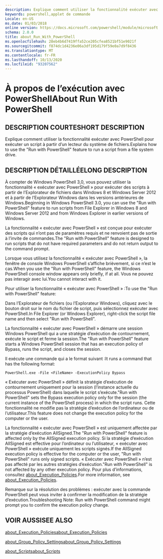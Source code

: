 ```yaml
---
description: Explique comment utiliser la fonctionnalité exécuter avec PowerShell pour exécuter un script à partir d’un lecteur du système de fichiers.
keywords: powershell,applet de commande
Locale: en-US
ms.date: 01/03/2018
online version: https://docs.microsoft.com/powershell/module/microsoft.powershell.core/about/about_run_with_powershell?view=powershell-5.1&WT.mc_id=ps-gethelp
schema: 2.0.0
title: about_Run_With_PowerShell
ms.openlocfilehash: 28eb4b6d7419ffa52ce205cfea8521bf51e9021f
ms.sourcegitcommit: f874dc1d4236e06a3df195d179f59e0a7d9f8436
ms.translationtype: MT
ms.contentlocale: fr-FR
ms.lasthandoff: 10/13/2020
ms.locfileid: "93207562"
---
```

# <a name="about-run-with-powershell"></a><span data-ttu-id="d656b-104">À propos de l’exécution avec PowerShell</span><span class="sxs-lookup"><span data-stu-id="d656b-104">About Run With PowerShell</span></span>

## <a name="short-description"></a><span data-ttu-id="d656b-105">DESCRIPTION COURTE</span><span class="sxs-lookup"><span data-stu-id="d656b-105">SHORT DESCRIPTION</span></span>

<span data-ttu-id="d656b-106">Explique comment utiliser la fonctionnalité exécuter avec PowerShell pour exécuter un script à partir d’un lecteur du système de fichiers.</span><span class="sxs-lookup"><span data-stu-id="d656b-106">Explains how to use the "Run with PowerShell" feature to run a script from a file system drive.</span></span>

## <a name="long-description"></a><span data-ttu-id="d656b-107">DESCRIPTION DÉTAILLÉE</span><span class="sxs-lookup"><span data-stu-id="d656b-107">LONG DESCRIPTION</span></span>

<span data-ttu-id="d656b-108">À compter de Windows PowerShell 3,0, vous pouvez utiliser la fonctionnalité « exécuter avec PowerShell » pour exécuter des scripts à partir de l’Explorateur de fichiers dans Windows 8 et Windows Server 2012 et à partir de l’Explorateur Windows dans les versions antérieures de Windows.</span><span class="sxs-lookup"><span data-stu-id="d656b-108">Beginning in Windows PowerShell 3.0, you can use the "Run with PowerShell" feature to run scripts from File Explorer in Windows 8 and Windows Server 2012 and from Windows Explorer in earlier versions of Windows.</span></span>

<span data-ttu-id="d656b-109">La fonctionnalité « exécuter avec PowerShell » est conçue pour exécuter des scripts qui n’ont pas de paramètres requis et ne renvoient pas de sortie à l’invite de commandes.</span><span class="sxs-lookup"><span data-stu-id="d656b-109">The "Run with PowerShell" feature is designed to run scripts that do not have required parameters and do not return output to the command prompt.</span></span>

<span data-ttu-id="d656b-110">Lorsque vous utilisez la fonctionnalité « exécuter avec PowerShell », la fenêtre de console Windows PowerShell s’affiche brièvement, si ce n’est le cas.</span><span class="sxs-lookup"><span data-stu-id="d656b-110">When you use the "Run with PowerShell" feature, the Windows PowerShell console window appears only briefly, if at all.</span></span> <span data-ttu-id="d656b-111">Vous ne pouvez pas interagir avec lui.</span><span class="sxs-lookup"><span data-stu-id="d656b-111">You cannot interact with it.</span></span>

<span data-ttu-id="d656b-112">Pour utiliser la fonctionnalité « exécuter avec PowerShell » :</span><span class="sxs-lookup"><span data-stu-id="d656b-112">To use the "Run with PowerShell" feature:</span></span>

<span data-ttu-id="d656b-113">Dans l’Explorateur de fichiers (ou l’Explorateur Windows), cliquez avec le bouton droit sur le nom du fichier de script, puis sélectionnez exécuter avec PowerShell.</span><span class="sxs-lookup"><span data-stu-id="d656b-113">In File Explorer (or Windows Explorer), right-click the script file name and then select "Run with PowerShell".</span></span>

<span data-ttu-id="d656b-114">La fonctionnalité « exécuter avec PowerShell » démarre une session Windows PowerShell qui a une stratégie d’exécution de contournement, exécute le script et ferme la session.</span><span class="sxs-lookup"><span data-stu-id="d656b-114">The "Run with PowerShell" feature starts a Windows PowerShell session that has an execution policy of Bypass, runs the script, and closes the session.</span></span>

<span data-ttu-id="d656b-115">Il exécute une commande qui a le format suivant :</span><span class="sxs-lookup"><span data-stu-id="d656b-115">It runs a command that has the following format:</span></span>

```
PowerShell.exe -File <FileName> -ExecutionPolicy Bypass
```

<span data-ttu-id="d656b-116">« Exécuter avec PowerShell » définit la stratégie d’exécution de contournement uniquement pour la session (l’instance actuelle du processus PowerShell) dans laquelle le script s’exécute.</span><span class="sxs-lookup"><span data-stu-id="d656b-116">"Run with PowerShell" sets the Bypass execution policy only for the session (the current instance of the PowerShell process) in which the script runs.</span></span>
<span data-ttu-id="d656b-117">Cette fonctionnalité ne modifie pas la stratégie d’exécution de l’ordinateur ou de l’utilisateur.</span><span class="sxs-lookup"><span data-stu-id="d656b-117">This feature does not change the execution policy for the computer or the user.</span></span>

<span data-ttu-id="d656b-118">La fonctionnalité « exécuter avec PowerShell » est uniquement affectée par la stratégie d’exécution AllSigned.</span><span class="sxs-lookup"><span data-stu-id="d656b-118">The "Run with PowerShell" feature is affected only by the AllSigned execution policy.</span></span> <span data-ttu-id="d656b-119">Si la stratégie d’exécution AllSigned est effective pour l’ordinateur ou l’utilisateur, « exécuter avec PowerShell » exécute uniquement les scripts signés.</span><span class="sxs-lookup"><span data-stu-id="d656b-119">If the AllSigned execution policy is effective for the computer or the user, "Run with PowerShell" runs only signed scripts.</span></span> <span data-ttu-id="d656b-120">« Exécuter avec PowerShell » n’est pas affecté par les autres stratégies d’exécution.</span><span class="sxs-lookup"><span data-stu-id="d656b-120">"Run with PowerShell" is not affected by any other execution policy.</span></span> <span data-ttu-id="d656b-121">Pour plus d’informations, consultez [about_Execution_Policies](about_Execution_Policies.md).</span><span class="sxs-lookup"><span data-stu-id="d656b-121">For more information, see [about_Execution_Policies](about_Execution_Policies.md).</span></span>

<span data-ttu-id="d656b-122">Remarque sur la résolution des problèmes : exécuter avec la commande PowerShell peut vous inviter à confirmer la modification de la stratégie d’exécution.</span><span class="sxs-lookup"><span data-stu-id="d656b-122">Troubleshooting Note: Run with PowerShell command might prompt you to confirm the execution policy change.</span></span>

## <a name="see-also"></a><span data-ttu-id="d656b-123">VOIR AUSSI</span><span class="sxs-lookup"><span data-stu-id="d656b-123">SEE ALSO</span></span>

[<span data-ttu-id="d656b-124">about_Execution_Policies</span><span class="sxs-lookup"><span data-stu-id="d656b-124">about_Execution_Policies</span></span>](about_Execution_Policies.md)

[<span data-ttu-id="d656b-125">about_Group_Policy_Settings</span><span class="sxs-lookup"><span data-stu-id="d656b-125">about_Group_Policy_Settings</span></span>](about_Group_Policy_Settings.md)

[<span data-ttu-id="d656b-126">about_Scripts</span><span class="sxs-lookup"><span data-stu-id="d656b-126">about_Scripts</span></span>](about_Scripts.md)
